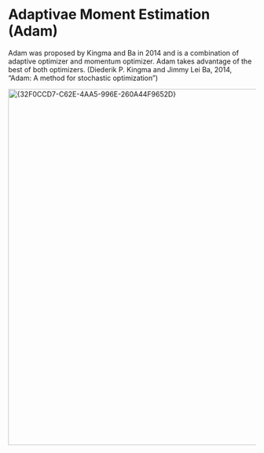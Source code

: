 # Adaptivae Moment Estimation (Adam)
Adam was proposed by Kingma and Ba in 2014 and is a combination of adaptive optimizer and momentum optimizer. Adam takes advantage of the best of both optimizers.
(Diederik P. Kingma and Jimmy Lei Ba, 2014, “Adam: A method for stochastic optimization”)

<img width="1866" height="726" alt="{32F0CCD7-C62E-4AA5-996E-260A44F9652D}" src="https://github.com/user-attachments/assets/5a584aac-3802-4ca1-b7d2-1bf36a49bad1" />

